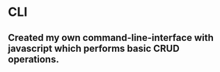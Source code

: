 # CLI

## Created my own command-line-interface with javascript which performs basic CRUD operations.
